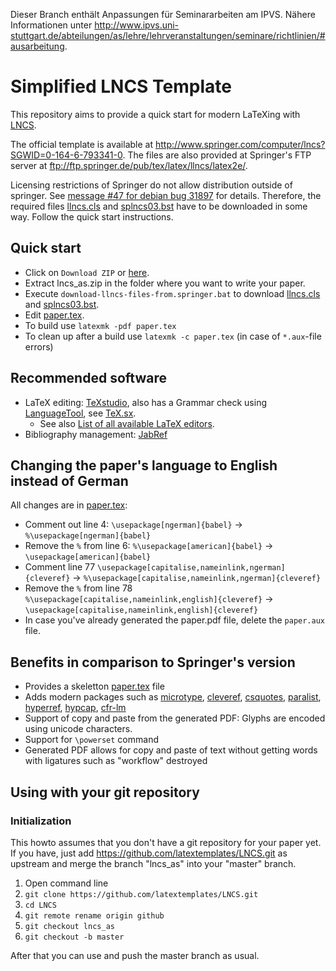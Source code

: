 Dieser Branch enthält Anpassungen für Seminararbeiten am IPVS.
Nähere Informationen unter http://www.ipvs.uni-stuttgart.de/abteilungen/as/lehre/lehrveranstaltungen/seminare/richtlinien/#ausarbeitung.

# Simplified LNCS Template

This repository aims to provide a quick start for modern LaTeXing with [LNCS](http://www.springer.com/computer/lncs).

The official template is available at http://www.springer.com/computer/lncs?SGWID=0-164-6-793341-0.
The files are also provided at Springer's FTP server at ftp://ftp.springer.de/pub/tex/latex/llncs/latex2e/.

Licensing restrictions of Springer do not allow distribution outside of springer.
See [message #47 for debian bug 31897](https://bugs.debian.org/cgi-bin/bugreport.cgi?bug=31897#47) for details.
Therefore, the required files [llncs.cls] and [splncs03.bst] have to be downloaded in some way.
Follow the quick start instructions.

## Quick start

 * Click on `Download ZIP` or [here](https://github.com/latextemplates/LNCS/archive/lncs_as.zip).
 * Extract lncs_as.zip in the folder where you want to write your paper.
 * Execute `download-llncs-files-from.springer.bat` to download [llncs.cls] and [splncs03.bst].
 * Edit [paper.tex](paper.tex).
 * To build use `latexmk -pdf paper.tex`
 * To clean up after a build use `latexmk -c paper.tex` (in case of `*.aux`-file errors)

## Recommended software

* LaTeX editing: [TeXstudio](http://texstudio.sourceforge.net/), also has a Grammar check using [LanguageTool](https://www.languagetool.org/), see [TeX.sx](http://tex.stackexchange.com/a/155665/9075).
  * See also [List of all available LaTeX editors](http://tex.stackexchange.com/questions/339/latex-editors-ides).
* Bibliography management: [JabRef](http://jabref.sourceforge.net/)

## Changing the paper's language to English instead of German

All changes are in [paper.tex](paper.tex):

 * Comment out line 4:           `\usepackage[ngerman]{babel}` -> `%\usepackage[ngerman]{babel}`
 * Remove the `%` from line 6:   `%\usepackage[american]{babel}` -> `\usepackage[american]{babel}`
 * Comment line 77 `\usepackage[capitalise,nameinlink,ngerman]{cleveref}` -> `%\usepackage[capitalise,nameinlink,ngerman]{cleveref}`
 * Remove the `%` from line 78 `%\usepackage[capitalise,nameinlink,english]{cleveref}` -> `\usepackage[capitalise,nameinlink,english]{cleveref}`
 * In case you've already generated the paper.pdf file, delete the `paper.aux` file.

## Benefits in comparison to Springer's version

* Provides a skeletton [paper.tex](paper.tex) file
* Adds modern packages such as [microtype], [cleveref], [csquotes], [paralist], [hyperref], [hypcap], [cfr-lm]
* Support of copy and paste from the generated PDF: Glyphs are encoded using unicode characters.
* Support for `\powerset` command
* Generated PDF allows for copy and paste of text without getting words with ligatures such as "workflow" destroyed

## Using with your git repository

### Initialization
This howto assumes that you don't have a git repository for your paper yet.
If you have, just add https://github.com/latextemplates/LNCS.git as upstream and merge the branch "lncs_as" into your "master" branch.

1. Open command line
1. `git clone https://github.com/latextemplates/LNCS.git`
1. `cd LNCS`
1. `git remote rename origin github`
1. `git checkout lncs_as`
1. `git checkout -b master`

After that you can use and push the master branch as usual.

  [cfr-lm]: https://www.ctan.org/pkg/cfr-lm
  [cleveref]: https://ctan.org/pkg/cleveref
  [csquotes]: https://www.ctan.org/pkg/csquotes
  [hypcap]: https://www.ctan.org/pkg/hypcap
  [hyperref]: https://ctan.org/pkg/hyperref
  [microtype]: https://ctan.org/pkg/microtype
  [paralist]: https://www.ctan.org/pkg/paralist

  [llncs.cls]: ftp://ftp.springer.de/pub/tex/latex/llncs/latex2e/llncs.cls
  [splncs03.bst]: ftp://ftp.springer.de/pub/tex/latex/llncs/latex2e/splncs03.bst

